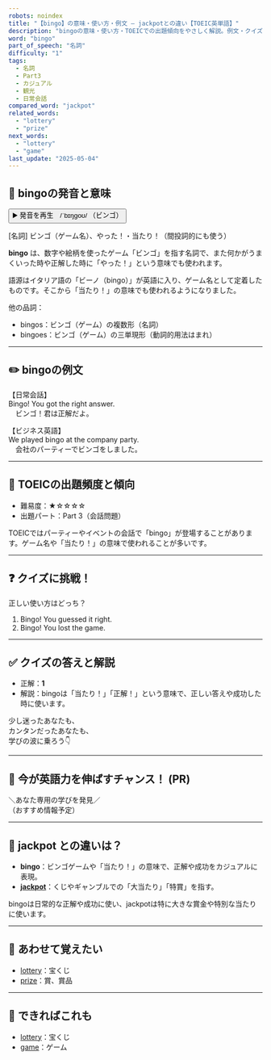 ```yaml
---
robots: noindex
title: "【bingo】の意味・使い方・例文 ― jackpotとの違い【TOEIC英単語】"
description: "bingoの意味・使い方・TOEICでの出題傾向をやさしく解説。例文・クイズ付きでjackpotとの違いもわかりやすく学べます。"
word: "bingo"
part_of_speech: "名詞"
difficulty: "1"
tags:
  - 名詞
  - Part3
  - カジュアル
  - 観光
  - 日常会話
compared_word: "jackpot"
related_words:
  - "lottery"
  - "prize"
next_words:
  - "lottery"
  - "game"
last_update: "2025-05-04"
---
```


## 🔰 bingoの発音と意味

<button class="play-audio" onclick="playTTS('bingo')">
  <span class="play-audio-main">
    ▶️ 発音を再生　/ˈbɪŋɡoʊ/
  </span>
  <span class="play-audio-sub">
    （ビンゴ）
  </span>
</button>

[名詞] ビンゴ（ゲーム名）、やった！・当たり！（間投詞的にも使う）

**bingo** は、数字や絵柄を使ったゲーム「ビンゴ」を指す名詞で、また何かがうまくいった時や正解した時に「やった！」という意味でも使われます。

語源はイタリア語の「ビーノ（bingo）」が英語に入り、ゲーム名として定着したものです。そこから「当たり！」の意味でも使われるようになりました。

他の品詞：  
- bingos：ビンゴ（ゲーム）の複数形（名詞）
- bingoes：ビンゴ（ゲーム）の三単現形（動詞的用法はまれ）

---

## ✏️ bingoの例文

【日常会話】  
Bingo! You got the right answer.  
　ビンゴ！君は正解だよ。

【ビジネス英語】  
We played bingo at the company party.  
　会社のパーティーでビンゴをしました。

---

## 🎯 TOEICの出題頻度と傾向

- 難易度：★☆☆☆☆
- 出題パート：Part 3（会話問題）

TOEICではパーティーやイベントの会話で「bingo」が登場することがあります。ゲーム名や「当たり！」の意味で使われることが多いです。

---

## ❓ クイズに挑戦！

正しい使い方はどっち？

1. Bingo! You guessed it right.  
2. Bingo! You lost the game.

---

## ✅ クイズの答えと解説

- 正解：**1**
- 解説：bingoは「当たり！」「正解！」という意味で、正しい答えや成功した時に使います。

少し迷ったあなたも、  
カンタンだったあなたも、  
学びの波に乗ろう👇️

---

## 🚀 今が英語力を伸ばすチャンス！ (PR)

<div class="info-center">
＼あなた専用の学びを発見／<br>  
（おすすめ情報予定）
</div>

---

## 🤔  jackpot との違いは？

- **bingo**：ビンゴゲームや「当たり！」の意味で、正解や成功をカジュアルに表現。
- **[jackpot](/jackpot)**：くじやギャンブルでの「大当たり」「特賞」を指す。

bingoは日常的な正解や成功に使い、jackpotは特に大きな賞金や特別な当たりに使います。

---

## 🧩 あわせて覚えたい

- [lottery](/lottery)：宝くじ
- [prize](/prize)：賞、賞品

---

## 📖 できればこれも

- [lottery](/lottery)：宝くじ
- [game](/game)：ゲーム

<!-- cvid: aid01_bid22 -->
